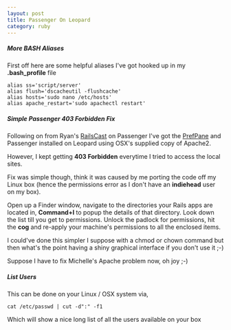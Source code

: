 ```yaml
---
layout: post
title: Passenger On Leopard
category: ruby
---
```


##### More BASH Aliases

First off here are some helpful aliases I've got hooked up in my **.bash_profile** file

    alias ss='script/server'
    alias flush='dscacheutil -flushcache'
    alias hosts='sudo nano /etc/hosts'
    alias apache_restart='sudo apachectl restart'

##### Simple Passenger 403 Forbidden Fix

Following on from Ryan's [RailsCast](http://railscasts.com/episodes/122-passenger-in-development) on Passenger I've got the [PrefPane](http://www.fngtps.com/2008/06/putting-the-pane-back-into-deployment) and Passenger installed on Leopard using OSX's supplied copy of Apache2.

However, I kept getting **403 Forbidden** everytime I tried to access the local sites.

Fix was simple though, think it was caused by me porting the code off my Linux box (hence the permissions error as I don't have an **indiehead** user on my box).  

Open up a Finder window, navigate to the directories your Rails apps are located in, **Command+I** to popup the details of that directory.  Look down the list till you get to permissions.  Unlock the padlock for permissions, hit the **cog** and re-apply your machine's permissions to all the enclosed items.

I could've done this simpler I suppose with a chmod or chown command but then what's the point having a shiny graphical interface if you don't use it ;-)

Suppose I have to fix Michelle's Apache problem now, oh joy ;-)

##### List Users

This can be done on your Linux / OSX system via,

    cat /etc/passwd | cut -d":" -f1

Which will show a nice long list of all the users available on your box
